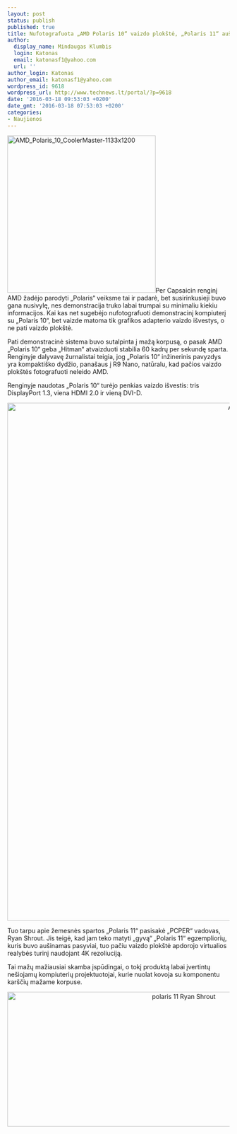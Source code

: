 ```yaml
---
layout: post
status: publish
published: true
title: Nufotografuota „AMD Polaris 10“ vaizdo plokštė, „Polaris 11“ aušinama pasyviai
author:
  display_name: Mindaugas Klumbis
  login: Katonas
  email: katonasf1@yahoo.com
  url: ''
author_login: Katonas
author_email: katonasf1@yahoo.com
wordpress_id: 9618
wordpress_url: http://www.technews.lt/portal/?p=9618
date: '2016-03-18 09:53:03 +0200'
date_gmt: '2016-03-18 07:53:03 +0200'
categories:
- Naujienos
---
```

<p><a href="http://www.technews.lt/portal/wp-content/uploads/2016/03/AMD_Polaris_10_CoolerMaster-1133x1200.jpg"><img class="alignright wp-image-9619 " src="http://www.technews.lt/portal/wp-content/uploads/2016/03/AMD_Polaris_10_CoolerMaster-1133x1200-472x500.jpg" alt="AMD_Polaris_10_CoolerMaster-1133x1200" width="336" height="356" /></a>Per Capsaicin renginį AMD žadėjo parodyti „Polaris“ veiksme tai ir padarė, bet susirinkusieji buvo gana nusivylę, nes demonstracija truko labai trumpai su minimaliu kiekiu informacijos. Kai kas net sugebėjo nufotografuoti demonstracinį kompiuterį su „Polaris 10“, bet vaizde matoma tik grafikos adapterio vaizdo išvestys, o ne pati vaizdo plokštė.</p>
<p>Pati demonstracinė sistema buvo sutalpinta į mažą korpusą, o pasak AMD „Polaris 10“ geba „Hitman“ atvaizduoti stabilia 60 kadrų per sekundę sparta. Renginyje dalyvavę žurnalistai teigia, jog „Polaris 10“ inžinerinis pavyzdys yra kompaktiško dydžio, panašaus į R9 Nano, natūralu, kad pačios vaizdo plokštės fotografuoti neleido AMD.</p>
<p>Renginyje naudotas „Polaris 10“ turėjo penkias vaizdo išvestis: tris DisplayPort 1.3, viena HDMI 2.0 ir vieną DVI-D.</p>
<p style="text-align: center"><a href="http://www.technews.lt/portal/wp-content/uploads/2016/03/AMD_Polaris_10_Back-1200x1172.jpg"><img class="aligncenter wp-image-9620 size-full" src="http://www.technews.lt/portal/wp-content/uploads/2016/03/AMD_Polaris_10_Back-1200x1172.jpg" alt="AMD_Polaris_10_Back-1200x1172" width="1200" height="1172" /></a></p>
<p>Tuo tarpu apie žemesnės spartos „Polaris 11“ pasisakė „PCPER“ vadovas, Ryan Shrout. Jis teigė, kad jam teko matyti „gyvą“ „Polaris 11“ egzempliorių, kuris buvo aušinamas pasyviai, tuo pačiu vaizdo plokštė apdorojo virtualios realybės turinį naudojant 4K rezoliuciją.</p>
<p>Tai mažų mažiausiai skamba įspūdingai, o tokį produktą labai įvertintų nešiojamų kompiuterių projektuotojai, kurie nuolat kovoja su komponentu karščių mažame korpuse.</p>
<p style="text-align: center"><a href="http://www.technews.lt/portal/wp-content/uploads/2016/03/polaris-11-Ryan-Shrout.jpg"><img class="alignnone wp-image-9622 size-full" src="http://www.technews.lt/portal/wp-content/uploads/2016/03/polaris-11-Ryan-Shrout.jpg" alt="polaris 11 Ryan Shrout" width="784" height="305" /></a></p>
